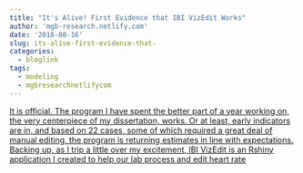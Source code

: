 ```yaml
---
title: "It's Alive! First Evidence that IBI VizEdit Works"
author: 'mgb-research.netlify.com'
date: '2018-08-16'
slug: its-alive-first-evidence-that-
categories:
  - bloglink
tags:
  - modeling
  - mgbresearchnetlifycom
---
```


[It is official. The program I have spent the better part of a year working on, the very centerpiece of my dissertation, works. Or at least, early indicators are in, and based on 22 cases, some of which required a great deal of manual editing, the program is returning estimates in line with expectations. Backing up, as I trip a little over my excitement, IBI VizEdit is an Rshiny application I created to help our lab process and edit heart rate<i class="fas fa-external-link-alt"></i>](https://mgb-research.netlify.com/post/it-s-alive-first-evidence-that-ibi-vizedit-works/)

